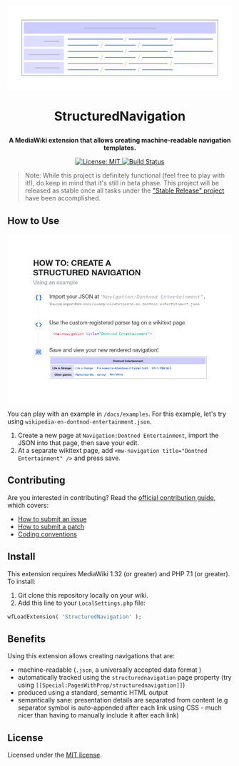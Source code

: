 <p align="center">
	<img src="/resources/images/illustration.png" width="600px">
</p>

# <p align="center"> StructuredNavigation</p>
<p align="center">
	<strong>A MediaWiki extension that allows creating machine-readable navigation templates.</strong>
</p>

<p align="center">
	<a href="https://opensource.org/licenses/MIT">
		<img src="https://img.shields.io/badge/License-MIT-brightgreen.svg" alt="License: MIT">
	</a>
	<a href="https://travis-ci.com/SamanthaNguyen/mediawiki-extensions-StructuredNavigation">
		<img src="https://travis-ci.com/SamanthaNguyen/mediawiki-extensions-StructuredNavigation.svg?branch=master" alt="Build Status">
	</a>
</p>

> Note: While this project is definitely functional (feel free to play with it!), do keep in mind that it's still in beta phase. This project will be released as stable once all tasks under the ["Stable Release" project](https://github.com/SamanthaNguyen/mediawiki-extensions-StructuredNavigation/projects/1) have been accomplished.

## How to Use
<p align="center">
	<img src="/resources/images/how-to-process.png" width="800px">
</p>

You can play with an example in `/docs/examples`. For this example, let's try using `wikipedia-en-dontnod-entertainment.json`.

1. Create a new page at `Navigation:Dontnod Entertainment`, import the JSON into that page,
then save your edit.
2. At a separate wikitext page, add `<mw-navigation title="Dontnod Entertainment" />` and press save.

## Contributing
Are you interested in contributing? Read the [official contribution guide](.github/CONTRIBUTING.md), which covers:
 - [How to submit an issue](.github/CONTRIBUTING.md#submitting-an-issue)
 - [How to submit a patch](.github/CONTRIBUTING.md#submitting-a-patch)
 - [Coding conventions](.github/CONTRIBUTING.md#coding-conventions)

## Install
This extension requires MediaWiki 1.32 (or greater) and PHP 7.1 (or greater). To install:

1. Git clone this repository locally on your wiki.
2. Add this line to your `LocalSettings.php` file:
```php
wfLoadExtension( 'StructuredNavigation' );
```

## Benefits
Using this extension allows creating navigations that are:
  - machine-readable (`.json`, a universally accepted data format )
  - automatically tracked using the `structurednavigation` page property (try using `[[Special:PagesWithProp/structurednavigation]]`)
  - produced using a standard, semantic HTML output
  - semantically sane: presentation details are separated from content (e.g separator symbol is auto-appended after each link using CSS - much nicer than having to manually include it after each link)

## License
Licensed under the [MIT license](LICENSE.txt).

